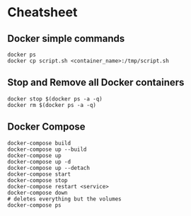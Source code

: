 
# Cheatsheet

## Docker simple commands

```
docker ps
docker cp script.sh <container_name>:/tmp/script.sh
```

## Stop and Remove all Docker containers

```
docker stop $(docker ps -a -q)
docker rm $(docker ps -a -q)
```

## Docker Compose

```
docker-compose build
docker-compose up --build
docker-compose up
docker-compose up -d
docker-compose up --detach
docker-compose start
docker-compose stop
docker-compose restart <service>
docker-compose down
# deletes everything but the volumes
docker-compose ps
```
